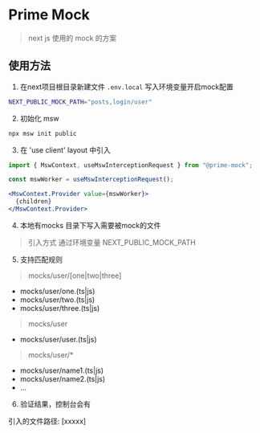 # Prime Mock
> next js 使用的 mock 的方案

## 使用方法

1. 在next项目根目录新建文件 `.env.local` 写入环境变量开启mock配置
```bash
NEXT_PUBLIC_MOCK_PATH="posts,login/user"
```
2. 初始化 msw

```bash
npx msw init public
```
3. 在 'use client' layout 中引入
```jsx
import { MswContext, useMswInterceptionRequest } from "@prime-mock";

const mswWorker = useMswInterceptionRequest();

<MswContext.Provider value={mswWorker}>
  {children}
</MswContext.Provider>
```
4. 本地有mocks 目录下写入需要被mock的文件
> 引入方式 通过环境变量 NEXT_PUBLIC_MOCK_PATH

5. 支持匹配规则

> mocks/user/[one|two|three]
- mocks/user/one.(ts|js)
- mocks/user/two.(ts|js)
- mocks/user/three.(ts|js)

> mocks/user
- mocks/user/user.(ts|js)

> mocks/user/*
- mocks/user/name1.(ts|js)
- mocks/user/name2.(ts|js)
- ...

6. 验证结果，控制台会有

引入的文件路径: [xxxxx]
